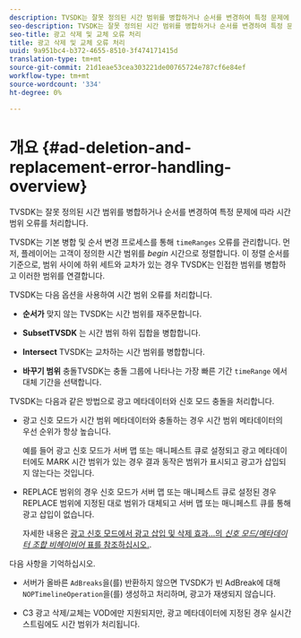 ```yaml
---
description: TVSDK는 잘못 정의된 시간 범위를 병합하거나 순서를 변경하여 특정 문제에 따라 시간 범위 오류를 처리합니다.
seo-description: TVSDK는 잘못 정의된 시간 범위를 병합하거나 순서를 변경하여 특정 문제에 따라 시간 범위 오류를 처리합니다.
seo-title: 광고 삭제 및 교체 오류 처리
title: 광고 삭제 및 교체 오류 처리
uuid: 9a951bc4-b372-4655-8510-3f474171415d
translation-type: tm+mt
source-git-commit: 21d1eae53cea303221de00765724e787cf6e84ef
workflow-type: tm+mt
source-wordcount: '334'
ht-degree: 0%

---
```



# 개요 {#ad-deletion-and-replacement-error-handling-overview}

TVSDK는 잘못 정의된 시간 범위를 병합하거나 순서를 변경하여 특정 문제에 따라 시간 범위 오류를 처리합니다.

TVSDK는 기본 병합 및 순서 변경 프로세스를 통해 `timeRanges` 오류를 관리합니다. 먼저, 플레이어는 고객이 정의한 시간 범위를 *begin* 시간으로 정렬합니다. 이 정렬 순서를 기준으로, 범위 사이에 하위 세트와 교차가 있는 경우 TVSDK는 인접한 범위를 병합하고 이러한 범위를 연결합니다.

TVSDK는 다음 옵션을 사용하여 시간 범위 오류를 처리합니다.

* **순서가** 맞지 않는 TVSDK는 시간 범위를 재주문합니다.

* **SubsetTVSDK** 는 시간 범위 하위 집합을 병합합니다.

* **Intersect** TVSDK는 교차하는 시간 범위를 병합합니다.

* **바꾸기 범위** 충돌TVSDK는 충돌 그룹에 나타나는 가장 빠른 기간 `timeRange` 에서 대체 기간을 선택합니다.

TVSDK는 다음과 같은 방법으로 광고 메타데이터와 신호 모드 충돌을 처리합니다.

* 광고 신호 모드가 시간 범위 메타데이터와 충돌하는 경우 시간 범위 메타데이터의 우선 순위가 항상 높습니다.

   예를 들어 광고 신호 모드가 서버 맵 또는 매니페스트 큐로 설정되고 광고 메타데이터에도 MARK 시간 범위가 있는 경우 결과 동작은 범위가 표시되고 광고가 삽입되지 않는다는 것입니다.
* REPLACE 범위의 경우 신호 모드가 서버 맵 또는 매니페스트 큐로 설정된 경우 REPLACE 범위에 지정된 대로 범위가 대체되고 서버 맵 또는 매니페스트 큐를 통해 광고 삽입이 없습니다.

   자세한 내용은 [광고 신호 모드에서 광고 삽입 및 삭제 효과...의 *신호 모드/메타데이터 조합 비헤이비어* 표를 참조하십시오.](../../../../tvsdk-2.7-for-android/ad-insertion/delete-replace-content-vod/c-psdk-android-2.7-signaling-mode-metadata-combos-android.md#c_psdk_signaling-mode-metadata-combos-android).

다음 사항을 기억하십시오.

* 서버가 올바른 `AdBreaks`을(를) 반환하지 않으면 TVSDK가 빈 AdBreak에 대해 `NOPTimelineOperation`을(를) 생성하고 처리하며, 광고가 재생되지 않습니다.

* C3 광고 삭제/교체는 VOD에만 지원되지만, 광고 메타데이터에 지정된 경우 실시간 스트림에도 시간 범위가 처리됩니다.

